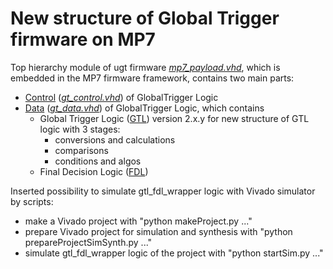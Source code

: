 # New structure of Global Trigger firmware on MP7

Top hierarchy module of ugt firmware *[mp7_payload.vhd](firmware/hdl/mp7_payload.vhd)*, which is embedded in the MP7 firmware framework, contains two main parts:

* [Control](doc/control.md) (*[gt_control.vhd](firmware/hdl/gt_control.vhd)*) of GlobalTrigger Logic
* [Data](doc/data.md) (*[gt_data.vhd](firmware/hdl/gt_data.vhd)*) of GlobalTrigger Logic, which contains 
  * Global Trigger Logic ([GTL](doc/gtl.md)) version 2.x.y for new structure of GTL logic with 3 stages: 
    * conversions and calculations
    * comparisons
    * conditions and algos
  * Final Decision Logic ([FDL](doc/fdl.md))

Inserted possibility to simulate gtl_fdl_wrapper logic with Vivado simulator by scripts:
* make a Vivado project with "python makeProject.py ..."
* prepare Vivado project for simulation and synthesis with "python prepareProjectSimSynth.py ..."
* simulate gtl_fdl_wrapper logic of the project with "python startSim.py ..."
